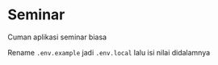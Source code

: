 # Seminar

Cuman aplikasi seminar biasa

Rename `.env.example` jadi `.env.local` lalu isi nilai didalamnya